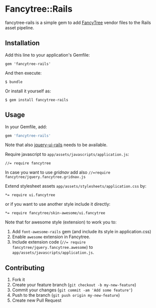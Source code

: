 # Fancytree::Rails

fancytree-rails is a simple gem to add [FancyTree](https://github.com/mar10/fancytree) vendor files to the
Rails asset pipeline.

## Installation

Add this line to your application's Gemfile:

    gem 'fancytree-rails'

And then execute:

    $ bundle

Or install it yourself as:

    $ gem install fancytree-rails

## Usage

In your Gemfile, add:


```ruby
gem 'fancytree-rails'
```

Note that also [jquery-ui-rails](https://github.com/joliss/jquery-ui-rails) needs to be available.

Require javascript to ```app/assets/javascripts/application.js```:

```
//= require fancytree
```

In case you want to use *gridnav* add also ```//=require fancytree/jquery.fancytree.gridnav.js```

Extend stylesheet assets ```app/assets/stylesheets/application.css```
by:

```
*= require ui.fancytree
```

or if you want to use another style include it directly:
```
*= require fancytree/skin-awesome/ui.fancytree
```
Note that for awesome style (extension) to work you to:

1. Add ```font-awesome-rails``` gem (and include its style in application.css)
2. Enable ```awesome``` extension in Fancytree.
3. Include extension code (```//= require fancytree/jquery.fancytree.awesome```) to ```app/assets/javascripts/application.js```.

## Contributing

1. Fork it
2. Create your feature branch (`git checkout -b my-new-feature`)
3. Commit your changes (`git commit -am 'Add some feature'`)
4. Push to the branch (`git push origin my-new-feature`)
5. Create new Pull Request
